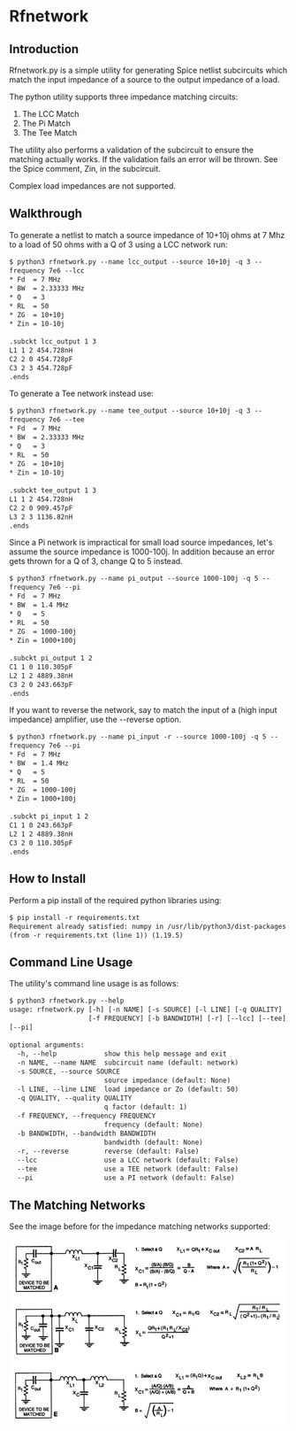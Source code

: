 # Rfnetwork

## Introduction

Rfnetwork.py is a simple utility for 
generating Spice netlist subcircuits 
which match the input impedance of
a source to the output impedance of 
a load.

The python utility supports
three impedance matching circuits:

1. The LCC Match
2. The Pi Match
3. The Tee Match

The utility also performs a validation
of the subcircuit to ensure
the matching actually works.  If the validation
fails an error will be thrown.  See the Spice
comment, Zin, in the subcircuit.

Complex load impedances are not supported.

## Walkthrough

To generate a netlist to match a source impedance of 
10+10j ohms at 7 Mhz to a load of 50 ohms with a Q of 3 using a LCC network run:


```
$ python3 rfnetwork.py --name lcc_output --source 10+10j -q 3 --frequency 7e6 --lcc
* Fd  = 7 MHz
* BW  = 2.33333 MHz
* Q   = 3
* RL  = 50
* ZG  = 10+10j
* Zin = 10-10j

.subckt lcc_output 1 3
L1 1 2 454.728nH
C2 2 0 454.728pF
C3 2 3 454.728pF
.ends
```


To generate a Tee network instead use:


```
$ python3 rfnetwork.py --name tee_output --source 10+10j -q 3 --frequency 7e6 --tee
* Fd  = 7 MHz
* BW  = 2.33333 MHz
* Q   = 3
* RL  = 50
* ZG  = 10+10j
* Zin = 10-10j

.subckt tee_output 1 3
L1 1 2 454.728nH
C2 2 0 909.457pF
L3 2 3 1136.82nH
.ends
```


Since a Pi network is impractical for small load source impedances, let's
assume the source impedance is 1000-100j.
In addition because an error gets thrown for a Q of 3, change Q to 5 instead.


```
$ python3 rfnetwork.py --name pi_output --source 1000-100j -q 5 --frequency 7e6 --pi
* Fd  = 7 MHz
* BW  = 1.4 MHz
* Q   = 5
* RL  = 50
* ZG  = 1000-100j
* Zin = 1000+100j

.subckt pi_output 1 2
C1 1 0 110.305pF
L2 1 2 4889.38nH
C3 2 0 243.663pF
.ends
```


If you want to reverse the network, say to match the input of a (high input impedance) amplifier, use the
--reverse option.


```
$ python3 rfnetwork.py --name pi_input -r --source 1000-100j -q 5 --frequency 7e6 --pi
* Fd  = 7 MHz
* BW  = 1.4 MHz
* Q   = 5
* RL  = 50
* ZG  = 1000-100j
* Zin = 1000+100j

.subckt pi_input 1 2
C1 1 0 243.663pF
L2 1 2 4889.38nH
C3 2 0 110.305pF
.ends
```


## How to Install

Perform a pip install of the required python libraries using:


```
$ pip install -r requirements.txt
Requirement already satisfied: numpy in /usr/lib/python3/dist-packages (from -r requirements.txt (line 1)) (1.19.5)
```


## Command Line Usage

The utility's command line usage is as follows:


```
$ python3 rfnetwork.py --help
usage: rfnetwork.py [-h] [-n NAME] [-s SOURCE] [-l LINE] [-q QUALITY]
                    [-f FREQUENCY] [-b BANDWIDTH] [-r] [--lcc] [--tee] [--pi]

optional arguments:
  -h, --help            show this help message and exit
  -n NAME, --name NAME  subcircuit name (default: network)
  -s SOURCE, --source SOURCE
                        source impedance (default: None)
  -l LINE, --line LINE  load impedance or Zo (default: 50)
  -q QUALITY, --quality QUALITY
                        q factor (default: 1)
  -f FREQUENCY, --frequency FREQUENCY
                        frequency (default: None)
  -b BANDWIDTH, --bandwidth BANDWIDTH
                        bandwidth (default: None)
  -r, --reverse         reverse (default: False)
  --lcc                 use a LCC network (default: False)
  --tee                 use a TEE network (default: False)
  --pi                  use a PI network (default: False)
```


## The Matching Networks

See the image before for the impedance matching
networks supported:

![](networks.png)


